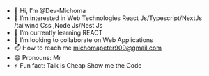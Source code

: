 - 👋 Hi, I’m @Dev-Michoma
- 👀 I’m interested in Web Technologies React Js/Typescript/NextJs /tailwind Css ,Node Js/Nest Js
- 🌱 I’m currently learning REACT
- 💞️ I’m looking to collaborate on Web Applications
- 📫 How to reach me michomapeter909@gmail.com
- 😄 Pronouns: Mr
- ⚡ Fun fact: Talk is Cheap Show me the Code

<!---
Dev-Michoma/Dev-Michoma is a ✨ special ✨ repository because its `README.md` (this file) appears on your GitHub profile.
You can click the Preview link to take a look at your changes.
--->
